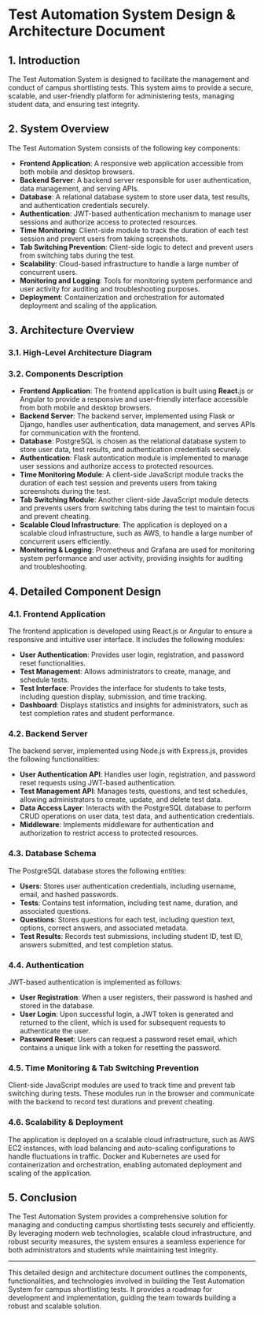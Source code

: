 
# Test Automation System Design & Architecture Document

## 1. Introduction

The Test Automation System is designed to facilitate the management and conduct of campus shortlisting tests. This system aims to provide a secure, scalable, and user-friendly platform for administering tests, managing student data, and ensuring test integrity.

## 2. System Overview

The Test Automation System consists of the following key components:

- **Frontend Application**: A responsive web application accessible from both mobile and desktop browsers.
- **Backend Server**: A backend server responsible for user authentication, data management, and serving APIs.
- **Database**: A relational database system to store user data, test results, and authentication credentials securely.
- **Authentication**: JWT-based authentication mechanism to manage user sessions and authorize access to protected resources.
- **Time Monitoring**: Client-side module to track the duration of each test session and prevent users from taking screenshots.
- **Tab Switching Prevention**: Client-side logic to detect and prevent users from switching tabs during the test.
- **Scalability**: Cloud-based infrastructure to handle a large number of concurrent users.
- **Monitoring and Logging**: Tools for monitoring system performance and user activity for auditing and troubleshooting purposes.
- **Deployment**: Containerization and orchestration for automated deployment and scaling of the application.

## 3. Architecture Overview

### 3.1. High-Level Architecture Diagram


### 3.2. Components Description

- **Frontend Application**: The frontend application is built using **React**.js or Angular to provide a responsive and user-friendly interface accessible from both mobile and desktop browsers.
- **Backend Server**: The backend server, implemented using Flask or Django, handles user authentication, data management, and serves APIs for communication with the frontend.
- **Database**: PostgreSQL is chosen as the relational database system to store user data, test results, and authentication credentials securely.
- **Authentication**: Flask autontication module is implemented to manage user sessions and authorize access to protected resources.
- **Time Monitoring Module**: A client-side JavaScript module tracks the duration of each test session and prevents users from taking screenshots during the test.
- **Tab Switching Module**: Another client-side JavaScript module detects and prevents users from switching tabs during the test to maintain focus and prevent cheating.
- **Scalable Cloud Infrastructure**: The application is deployed on a scalable cloud infrastructure, such as AWS, to handle a large number of concurrent users efficiently.
- **Monitoring & Logging**: Prometheus and Grafana are used for monitoring system performance and user activity, providing insights for auditing and troubleshooting.

## 4. Detailed Component Design

### 4.1. Frontend Application

The frontend application is developed using React.js or Angular to ensure a responsive and intuitive user interface. It includes the following modules:

- **User Authentication**: Provides user login, registration, and password reset functionalities.
- **Test Management**: Allows administrators to create, manage, and schedule tests.
- **Test Interface**: Provides the interface for students to take tests, including question display, submission, and time tracking.
- **Dashboard**: Displays statistics and insights for administrators, such as test completion rates and student performance.

### 4.2. Backend Server

The backend server, implemented using Node.js with Express.js, provides the following functionalities:

- **User Authentication API**: Handles user login, registration, and password reset requests using JWT-based authentication.
- **Test Management API**: Manages tests, questions, and test schedules, allowing administrators to create, update, and delete test data.
- **Data Access Layer**: Interacts with the PostgreSQL database to perform CRUD operations on user data, test data, and authentication credentials.
- **Middleware**: Implements middleware for authentication and authorization to restrict access to protected resources.

### 4.3. Database Schema

The PostgreSQL database stores the following entities:

- **Users**: Stores user authentication credentials, including username, email, and hashed passwords.
- **Tests**: Contains test information, including test name, duration, and associated questions.
- **Questions**: Stores questions for each test, including question text, options, correct answers, and associated metadata.
- **Test Results**: Records test submissions, including student ID, test ID, answers submitted, and test completion status.

### 4.4. Authentication

JWT-based authentication is implemented as follows:

- **User Registration**: When a user registers, their password is hashed and stored in the database.
- **User Login**: Upon successful login, a JWT token is generated and returned to the client, which is used for subsequent requests to authenticate the user.
- **Password Reset**: Users can request a password reset email, which contains a unique link with a token for resetting the password.

### 4.5. Time Monitoring & Tab Switching Prevention

Client-side JavaScript modules are used to track time and prevent tab switching during tests. These modules run in the browser and communicate with the backend to record test durations and prevent cheating.

### 4.6. Scalability & Deployment

The application is deployed on a scalable cloud infrastructure, such as AWS EC2 instances, with load balancing and auto-scaling configurations to handle fluctuations in traffic. Docker and Kubernetes are used for containerization and orchestration, enabling automated deployment and scaling of the application.

## 5. Conclusion

The Test Automation System provides a comprehensive solution for managing and conducting campus shortlisting tests securely and efficiently. By leveraging modern web technologies, scalable cloud infrastructure, and robust security measures, the system ensures a seamless experience for both administrators and students while maintaining test integrity.

---

This detailed design and architecture document outlines the components, functionalities, and technologies involved in building the Test Automation System for campus shortlisting tests. It provides a roadmap for development and implementation, guiding the team towards building a robust and scalable solution.
